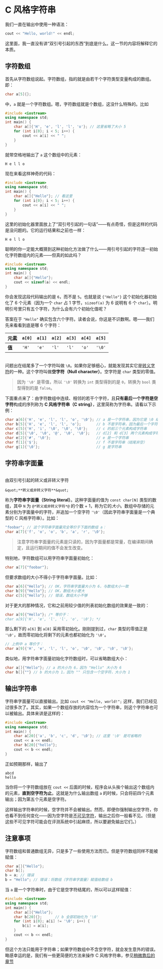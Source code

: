 # C 风格字符串

我们一直在输出中使用一种语法：
```cpp
cout << "Hello, world!" << endl;
```
这里面，我一直没有讲“双引号引起的东西”到底是什么。这一节的内容将解释它的本质。

## 字符数组

首先从字符数组说起。字符数组，指的就是由若干个字符类型变量构成的数组。即：
```cpp
char a[5]{};
```
中，`a` 就是一个字符数组。嗯，字符数组就是个数组，这没什么特殊的。比如
```CPP
#include <iostream>
using namespace std;
int main() {
    char a[]{'H', 'e', 'l', 'l', 'o'}; // 这里省略了大小 5
    for (int i{0}; i < 5; i++) {
        cout << a[i] << " ";
    }
}
```
就带空格地输出了 `a` 这个数组中的元素：
```io
H e l l o 
```
现在来看这样神奇的代码：
```CPP
#include <iostream>
using namespace std;
int main() {
    char a[]{"Hello"}; // 看这里
    for (int i{0}; i < 5; i++) {
        cout << a[i] << " ";
    }
}
```
这里的初始化器里面放上了“双引号引起的一句话”——有点奇怪，但是这样的代码是没问题的。它的运行结果和之前也一样：
```io
H e l l o 
```
聪明的你一定能大概猜到这种初始化方法做了什么——用引号引起的字符逐一初始化字符数组内的元素——但真的如此吗？
```CPP
#include <iostream>
using namespace std;
int main() {
    char a[]{"Hello"};
    cout << sizeof(a) << endl;
}
```
你会发现这段代码输出的是 `6`，而不是 `5`。也就是说 `{"Hello"}` 这个初始化器初始化了 6 个元素（因为一个 `char` 占 1 字节，`sizeof(a)` 为 6 说明有 6 个 `char`）。明明引号里只有五个字符，为什么会有六个初始化值呢？

答案在于 `"Hello"` 确实包含六个字符。读者会说，你这是不识数啊。嗯——我们先来看看到底是哪 6 个字符：

| **元素** | `a[0]` | `a[1]` | `a[2]` | `a[3]` | `a[4]` | `a[5]` |
| -------- | ------ | ------ | ------ | ------ | ------ | ------ |
| **值**   | `'H'`  | `'e'`  | `'l'`  | `'l'`  | `'o'`  | `'\0'` |

<h6 id="idx_空字符"></h6>
<h6 id="idx_C+风格字符串"></h6>

问题出在结尾多了一个字符叫做 `\0`。如果你足够细心，就能发现其实它是[转义字符](/ch02/part1/type_system/character_type.md#idx_转义字符)的一种。这个字符叫做**空字符（Null character）**。空字符是 `char` 类型的零值。

> 因为 `'\0'` 是零值，所以 `'\0'` 转换为 `int` 类型得到的是 `0`，转换为 `bool` 类型得到的是 `false`。

下面重点来了：由字符数组中连续、相邻的若干个字符，且**只有最后一个字符是空字符**构成的序列称为 **C 风格字符串（C string）**，这里简称为字符串。请看以下示例：
```cpp
char a[6]{'H', 'e', 'l', 'l', 'o', '\0'}; // a 是一个字符串，因为它是 \0 结尾的
char b[5]{'H', 'e', 'l', 'l', 'o'};       // b 不是字符串，因为最后一个字符非空
char c[5]{'H', 'i', '\0', '\0', '\0'};    // c 的前三个元素构成字符串
char d[5]{'\0', '\0', '@', '\0', '\0'};   // d[2] 和 d[3] 两个元素构成字符串
char e[2]{'#', '\0'};                     // e 是一个字符串
char f[1]{'$'};                           // f 不是字符串（结尾非空）
char g[1]{'\0'};                          // g 是字符串
```
## 字符串字面量

<h6 id="idx_字符串字面量"></h6>

由双引号引起的转义或非转义字符
```sdsc
&quot;**转义或非转义字符**&quot;
```
称为**字符串字面量（String literal）**。这种字面量的值为 `const char[N]` 类型的数组，其中 `N` 为 `@*转义或非转义字符*@` 的个数 + 1，称为它的*大小*。数组中存储的元素分别为字面量中的字符，并追加一个空字符 `'\0'`（因此字符串字面量是一个典型的 C 风格字符串）。比如：
```cpp
"foobar"; // 这个字符串字面量完全等价于下面的数组 a：
char a[7]{'f', 'o', 'o', 'b', 'a', 'r', '\0'};
```

> 注意字符串字面量的元素是只读的，因为字面量都是常量，在编译期间确定，且运行期间的值不会发生改变。

特别地，字符数组可以用字符串字面量初始化：
```cpp
char a[7]{"foobar"};
```
但要求数组的大小不得小于字符串字面量。比如：
```cpp
char a[6]{"Hello"}; // OK，字符串字面量大小为 6，与数组大小一致
char b[9]{"Hello"}; // OK，数组大小更大
char c[5]{"Hello"}; // 错误，数组大小不够
```
对于更大的那种情况，它和之前用较少值的列表初始化数组的效果是一致的：
```cpp
char a[9]{"Hello"}; /* 等价于：
char a[9]{'H', 'e', 'l', 'l', 'o', '\0'}; */
```
那么剩下的 `a[6]` 到 `a[8]` 采用零初始化。刚刚提到过，`char` 类型的零值正是 `'\0'`，故而零初始化将剩下的元素也都初始化为 `'\0'`。
```cpp
// 上例中 a 等价于：
char a[9]{'H', 'e', 'l', 'l', 'o', '\0', '\0', '\0', '\0'}; 
```

类似地，用字符串字面量初始化字符数组时，可以省略数组大小：
```cpp
char a[]{"Hello"}; // a 的大小为 6，因为 "Hello" 大小为 6
char b[]{""} // b 的大小为 1，因为 "" 只包含一个空字符，大小为 1
```
## 输出字符串

字符串字面量可以直接输出。比如 `cout << "Hello, world!";` 这样，我们已经见过很多次了。其实，如果一个数组存放的内容恰为一个字符串，则这个字符串也可以被输出。具体来讲是这样的：
```CPP
#include <iostream>
using namespace std;
int main() {
    char a[20]{'a', 'b', 'c', 'd', '\0'}; // 这里 '\0' 是可省略的
    cout << a << endl;
    char b[20]{"hello"};
    cout << b << endl;
}
```

正如预期那样，输出了
```io
abcd
hello
```
当你将一个字符数组放在 `cout <<` 后面的时候，程序会从头挨个输出这个数组内的元素，**直到空字符为止**。这就是为什么输出数组 `a` 的时候，只会将前四个元素输出；因为第五个元素是空字符。

这样输出字符串的时候，空字符并不会被输出。然而，即便你强制输出空字符，你也看不到任何变化——因为空字符是[不可见字符](/ch02/part1/type_system/character_type.md#idx_不可见字符)，输出之后你一般看不见。（但是这些不可见字符可能会在评测系统中引起麻烦，所以要避免输出它们。）

## 注意事项

字符数组和普通数组无异，只是多了一些使用方法而已。但是字符数组同样不能被赋值：
```cpp
char a[]{"Hello"};
char b[];
b = a; // 错误
b = "Hello"; // 错误：将数组（字符串字面量）赋值给数组 b
```
当 `a` 是一个字符串时，由于它是空字符结尾的，所以可以这样赋值：
```CPP
#include <iostream>
using namespace std;
int main() {
    char a[]{"Hello"};
    char b[20]{};      // b 全部初始化为 '\0'
    for (int i{0}; a[i] != '\0'; i++) {
        b[i] = a[i];
    }
    cout << b << endl;
}
```
但这个方法只能用于字符串；如果字符数组中不含空字符，就会发生意外的错误。略感幸运的是，我们有一些更简便的方法来操作 C 风格字符串，参见[稍微靠后的章节](ch04/pointer/pointer_and_array#C-风格字符串库)